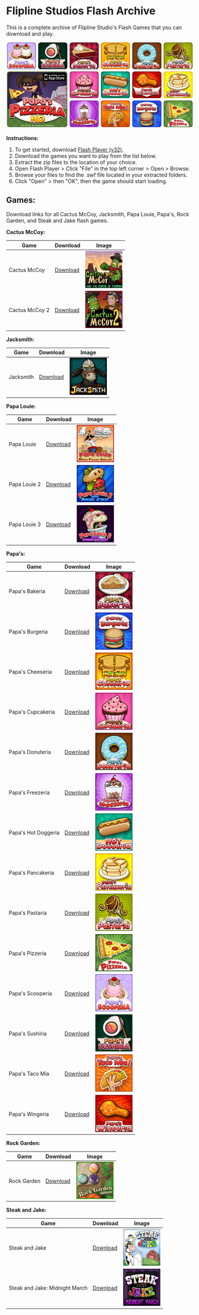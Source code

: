 # Flipline Studios Flash Archive
This is a complete archive of Flipline Studio's Flash Games that you can download and play.

![Food Games Banner](/Images/food-games-banner.png)

**Instructions:**

1. To get started, download [Flash Player (v32)](https://github.com/ScytedTV-Studios/Flipline-Studios-Flash-Archive/releases/download/Downloads/flashplayer_32_sa.exe).
2. Download the games you want to play from the list below.
3. Extract the zip files to the location of your choice.
4. Open Flash Player > Click "File" in the top left corner > Open > Browse.
5. Browse your files to find the .swf file located in your extracted folders.
6. Click "Open" > then "OK", then the game should start loading.

## Games:

Download links for all Cactus McCoy, Jacksmith, Papa Louie, Papa's, Rock Garden, and Steak and Jake flash games.

**Cactus McCoy:**

| Game | Download | Image |
| ---- | -------- | ----- |
| Cactus McCoy | [Download](https://github.com/ScytedTV-Studios/Flipline-Studios-Flash-Archive/releases/download/Downloads/Cactus.McCoy.zip) | ![Cactus McCoy](/Images/cactusmccoy_100x100.jpg) |
| Cactus McCoy 2 | [Download](https://github.com/ScytedTV-Studios/Flipline-Studios-Flash-Archive/releases/download/Downloads/Cactus.McCoy.2.zip) | ![Cactus McCoy 2](/Images/cactusmccoy2_100x100.jpg) |

**Jacksmith:**

| Game | Download | Image |
| ---- | -------- | ----- |
| Jacksmith | [Download](https://github.com/ScytedTV-Studios/Flipline-Studios-Flash-Archive/releases/download/Downloads/Jacksmith.zip) | ![Jacksmith](/Images/jacksmith_100x100.jpg) |

**Papa Louie:**

| Game | Download | Image |
| ---- | -------- | ----- |
| Papa Louie | [Download](https://github.com/ScytedTV-Studios/Flipline-Studios-Flash-Archive/releases/download/Downloads/Papa.Louie.zip) | ![Papa Louie](/Images/papalouie_100x100.jpg) |
| Papa Louie 2 | [Download](https://github.com/ScytedTV-Studios/Flipline-Studios-Flash-Archive/releases/download/Downloads/Papa.Louie.2.zip) | ![Papa Louie 2](/Images/papalouie2_100x100.jpg) |
| Papa Louie 3 | [Download](https://github.com/ScytedTV-Studios/Flipline-Studios-Flash-Archive/releases/download/Downloads/Papa.Louie.3.zip) | ![Papa Louie 3](/Images/papalouie3_100x100.jpg) |

**Papa's:**

| Game | Download | Image |
| ---- | -------- | ----- |
| Papa's Bakeria | [Download](https://github.com/ScytedTV-Studios/Flipline-Studios-Flash-Archive/releases/download/Downloads/Papas.Bakeria.zip) | ![Papa's Bakeria](/Images/icon_100x100_papasbakeria.jpg) |
| Papa's Burgeria | [Download](https://github.com/ScytedTV-Studios/Flipline-Studios-Flash-Archive/releases/download/Downloads/Papas.Burgeria.zip) | ![Papa's Burgeria](/Images/papasburgeria_100x100.jpg) |
| Papa's Cheeseria | [Download](https://github.com/ScytedTV-Studios/Flipline-Studios-Flash-Archive/releases/download/Downloads/Papas.Cheeseria.zip) | ![Papa's Cheeseria](/Images/cheeseria_100x100.jpg) |
| Papa's Cupcakeria | [Download](https://github.com/ScytedTV-Studios/Flipline-Studios-Flash-Archive/releases/download/Downloads/Papas.Cupcakeria.zip) | ![Papa's Cupcakeria](/Images/papascupcakeria_100x100.jpg) |
| Papa's Donuteria | [Download](https://github.com/ScytedTV-Studios/Flipline-Studios-Flash-Archive/releases/download/Downloads/Papas.Donuteria.zip) | ![Papa's Donuteria](/Images/donuteria_100x100.jpg) |
| Papa's Freezeria | [Download](https://github.com/ScytedTV-Studios/Flipline-Studios-Flash-Archive/releases/download/Downloads/Papas.Freezeria.zip) | ![Papa's Freezeria](/Images/papasfreezeria_100x100.jpg) |
| Papa's Hot Doggeria | [Download](https://github.com/ScytedTV-Studios/Flipline-Studios-Flash-Archive/releases/download/Downloads/Papas.Hot.Doggeria.zip) | ![Papa's Hot Doggeria](/Images/papashotdoggeria_100x100.jpg) |
| Papa's Pancakeria | [Download](https://github.com/ScytedTV-Studios/Flipline-Studios-Flash-Archive/releases/download/Downloads/Papas.Pancakeria.zip) | ![Papa's Pancakeria](/Images/papaspancakeria_100x100.jpg) |
| Papa's Pastaria | [Download](https://github.com/ScytedTV-Studios/Flipline-Studios-Flash-Archive/releases/download/Downloads/Papas.Pastaria.zip) | ![Papa's Pastaria](/Images/papaspastaria_100x100.jpg) |
| Papa's Pizzeria | [Download](https://github.com/ScytedTV-Studios/Flipline-Studios-Flash-Archive/releases/download/Downloads/Papas.Pizzeria.zip) | ![Papa's Pizzeria](/Images/papaspizzeria_100x100.jpg) |
| Papa's Scooperia | [Download](https://github.com/ScytedTV-Studios/Flipline-Studios-Flash-Archive/releases/download/Downloads/Papas.Scooperia.zip) | ![Papa's Scooperia](/Images/icon_100x100_papasscooperia.jpg) |
| Papa's Sushiria | [Download](https://github.com/ScytedTV-Studios/Flipline-Studios-Flash-Archive/releases/download/Downloads/Papas.Sushiria.zip) | ![Papa's Sushiria](/Images/icon_100x100_papassushiria.jpg) |
| Papa's Taco Mia | [Download](https://github.com/ScytedTV-Studios/Flipline-Studios-Flash-Archive/releases/download/Downloads/Papas.Taco.Mia.zip) | ![Papa's Taco Mia](/Images/papastacomia_100x100.jpg) |
| Papa's Wingeria | [Download](https://github.com/ScytedTV-Studios/Flipline-Studios-Flash-Archive/releases/download/Downloads/Papas.Wingeria.zip) | ![Papa's Wingeria](/Images/papaswingeria_100x100.jpg) |

**Rock Garden:**

| Game | Download | Image |
| ---- | -------- | ----- |
| Rock Garden | [Download](https://github.com/ScytedTV-Studios/Flipline-Studios-Flash-Archive/releases/download/Downloads/Rock.Garden.zip) | ![Rock Garden](/Images/rockgarden_100x100.jpg) |

**Steak and Jake:**

| Game | Download | Image |
| ---- | -------- | ----- |
| Steak and Jake | [Download](https://github.com/ScytedTV-Studios/Flipline-Studios-Flash-Archive/releases/download/Downloads/Steak.and.Jake.Free.Version.zip) | ![Steak and Jake](/Images/snj_thumb_100x100.jpg) |
| Steak and Jake: Midnight March | [Download](https://github.com/ScytedTV-Studios/Flipline-Studios-Flash-Archive/releases/download/Downloads/Steak.and.Jake.Free.Version.zip) | ![Steak and Jake: Midnight March](/Images/midnightmarch_100x100.jpg) |
